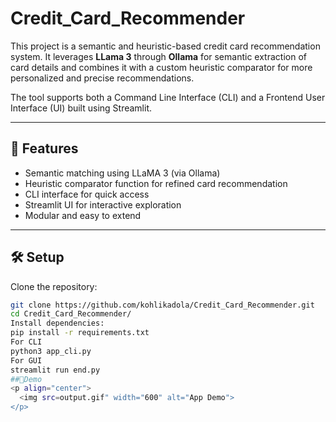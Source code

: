 # Credit_Card_Recommender
This project is a semantic and heuristic-based credit card recommendation system. It leverages **LLama 3** through **Ollama** for semantic extraction of card details and combines it with a custom heuristic comparator for more personalized and precise recommendations.

The tool supports both a Command Line Interface (CLI) and a Frontend User Interface (UI) built using Streamlit.

---

## 🚀 Features

- Semantic matching using LLaMA 3 (via Ollama)
- Heuristic comparator function for refined card recommendation
- CLI interface for quick access
- Streamlit UI for interactive exploration
- Modular and easy to extend

---

## 🛠 Setup

Clone the repository:

```bash
git clone https://github.com/kohlikadola/Credit_Card_Recommender.git
cd Credit_Card_Recommender/
Install dependencies:
pip install -r requirements.txt
For CLI
python3 app_cli.py
For GUI
streamlit run end.py
##🎥Demo
<p align="center">
  <img src=output.gif" width="600" alt="App Demo">
</p>


